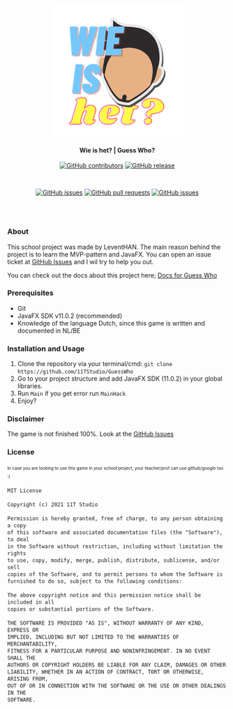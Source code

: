 <div align="center">

<img src="./resources/images/logo/logo.png" alt="Logo" width="300"/>

#### Wie is het? | Guess Who?

[![GitHub contributors](https://img.shields.io/github/contributors/11TStudio/GuessWho.svg?style=flat-square)](https://github.com/11TStudio/GuessWho/graphs/contributors)
[![GitHub release](https://img.shields.io/github/license/11TStudio/GuessWho.svg?style=flat-square)](https://github.com/11TStudio/GuessWho/blob/master/LICENSE)

<br>

[![GitHub issues](https://img.shields.io/github/issues/11TStudio/GuessWho.svg?style=flat-square)](https://github.com/11TStudio/GuessWho/issues)
[![GitHub pull requests](https://img.shields.io/github/issues-pr-raw/11TStudio/GuessWho.svg?style=flat-square)](https://github.com/11TStudio/GuessWho/pulls)
[![GitHub issues](https://img.shields.io/github/stars/11TStudio/GuessWho.svg?style=flat-square)](https://github.com/11TStudio/GuessWho/stargazers)

<br><br>

</div>

### About

This school project was made by LeventHAN.
The main reason behind the project is to learn the MVP-pattern and JavaFX.
You can open an issue ticket at [GitHub Issues](https://github.com/11TStudio/GuessWho/issues) and I wil try to help you out.

You can check out the docs about this project here; [Docs for Guess Who](https://11tstudio.github.io/GuessWho/) 

### Prerequisites

- Git
- JavaFX SDK v11.0.2 (recommended)
- Knowledge of the language Dutch, since this game is written and documented in NL/BE

### Installation and Usage

1. Clone the repository via your terminal/cmd: `git clone https://github.com/11TStudio/GuessWho`
2. Go to your project structure and add JavaFX SDK (11.0.2) in your global libraries.
3. Run `Main` if you get error run `MainHack`
4. Enjoy?

### Disclaimer

The game is not finished 100%.
Look at the [GitHub Issues](https://github.com/11TStudio/GuessWho/issues)

### License

<sup><sub> In case you are looking to use this game in your school project, your teacher/prof can use github/google too :) </sup></sub>
```
MIT License

Copyright (c) 2021 11T Studio

Permission is hereby granted, free of charge, to any person obtaining a copy
of this software and associated documentation files (the "Software"), to deal
in the Software without restriction, including without limitation the rights
to use, copy, modify, merge, publish, distribute, sublicense, and/or sell
copies of the Software, and to permit persons to whom the Software is
furnished to do so, subject to the following conditions:

The above copyright notice and this permission notice shall be included in all
copies or substantial portions of the Software.

THE SOFTWARE IS PROVIDED "AS IS", WITHOUT WARRANTY OF ANY KIND, EXPRESS OR
IMPLIED, INCLUDING BUT NOT LIMITED TO THE WARRANTIES OF MERCHANTABILITY,
FITNESS FOR A PARTICULAR PURPOSE AND NONINFRINGEMENT. IN NO EVENT SHALL THE
AUTHORS OR COPYRIGHT HOLDERS BE LIABLE FOR ANY CLAIM, DAMAGES OR OTHER
LIABILITY, WHETHER IN AN ACTION OF CONTRACT, TORT OR OTHERWISE, ARISING FROM,
OUT OF OR IN CONNECTION WITH THE SOFTWARE OR THE USE OR OTHER DEALINGS IN THE
SOFTWARE.

```
